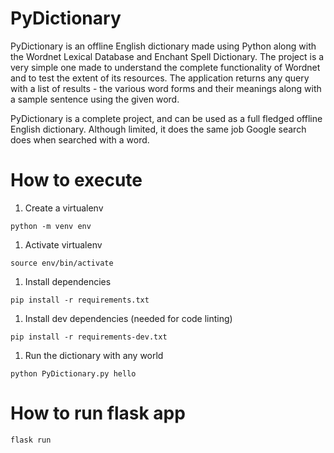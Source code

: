 # PyDictionary

PyDictionary is an offline English dictionary made using Python along with the Wordnet Lexical Database and Enchant Spell Dictionary. The project is a very simple one made to understand the complete functionality of Wordnet and to test the extent of its resources. The application returns any query with a list of results - the various word forms and their meanings along with a sample sentence using the given word.

PyDictionary is a complete project, and can be used as a full fledged offline English dictionary. Although limited, it does the same job Google search does when searched with a word.

# How to execute

1. Create a virtualenv

```
python -m venv env
```

1. Activate virtualenv

```
source env/bin/activate
```

1. Install dependencies

```
pip install -r requirements.txt
```

1. Install dev dependencies (needed for code linting)

```
pip install -r requirements-dev.txt
```

1. Run the dictionary with any world

```
python PyDictionary.py hello
```


# How to run flask app

```
flask run
```
